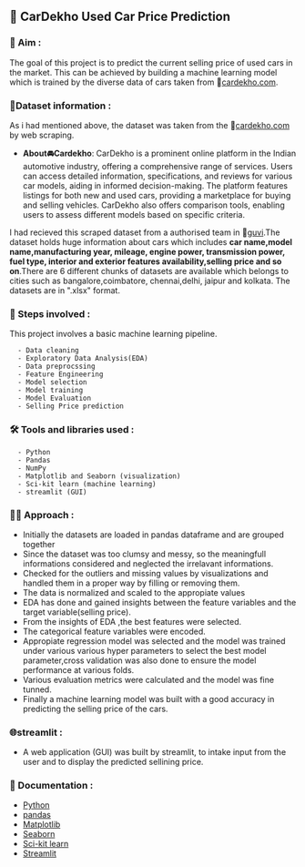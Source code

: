 
## 🚗 CarDekho Used Car Price Prediction

### 🎯 Aim :
   The goal of this  project is to predict the current selling price of used cars in the market. This can be achieved by  building a machine learning model which is trained by the diverse data of cars taken from 🔗[cardekho.com](https://www.cardekho.com/).

### 📄Dataset information :
 As i had mentioned above, the dataset was taken from the 🔗[cardekho.com](https://www.cardekho.com/) by web scraping.
 - __About🚘Cardekho__:
            CarDekho is a prominent online platform in the Indian automotive industry, offering a comprehensive range of services. Users can access detailed information, specifications, and reviews for various car models, aiding in informed decision-making. The platform features listings for both new and used cars, providing a marketplace for buying and selling vehicles. CarDekho also offers comparison tools, enabling users to assess different models based on specific criteria.
 
 I had recieved this scraped dataset from a authorised team in 🔗[guvi](https://www.guvi.in/).The dataset holds huge information about cars which includes **car name,model name,manufacturing year, mileage, engine power, transmission power, fuel type, interior and exterior features availability,selling price  and so on**.There are 6 different chunks of datasets are available which belongs to cities such as bangalore,coimbatore, chennai,delhi, jaipur and kolkata. The datasets are in ".xlsx" format.
### 🐾 Steps involved :
This project involves a basic machine learning pipeline.

      - Data cleaning
      - Exploratory Data Analysis(EDA)
      - Data preprocssing
      - Feature Engineering
      - Model selection 
      - Model training
      - Model Evaluation
      - Selling Price prediction
### 🛠️ Tools and libraries used :
      - Python
      - Pandas
      - NumPy
      - Matplotlib and Seaborn (visualization)
      - Sci-kit learn (machine learning)
      - streamlit (GUI)
### 👨‍💻 Approach :
  - Initially the  datasets are loaded in pandas dataframe and are grouped together
  - Since the dataset was too clumsy and messy, so the meaningfull informations considered and neglected the irrelavant informations.
  - Checked for the outliers and missing values by visualizations and handled them in a proper way by filling or removing them.
  - The data is normalized and scaled to the appropiate values
  - EDA has done and gained insights between the feature variables and the target variable(selling price).
  - From the insights of EDA ,the best features were selected.
  - The categorical feature variables were encoded.
  - Appropiate regression model was selected and the model was trained under various various hyper parameters to select the best model parameter,cross validation was also done to ensure the model performance at various folds.
  - Various evaluation metrics were calculated and the model was fine tunned.
  - Finally a machine learning model was built with a good accuracy in predicting the selling price of the cars.
### 🌐streamlit :
 - A web application (GUI) was built by streamlit, to intake input from the user and to display the predicted sellining price.





### 📰 Documentation :

- [Python](https://docs.python.org/3/)
- [pandas](https://pandas.pydata.org/docs/)
- [Matplotlib](https://matplotlib.org/stable/index.html)
- [Seaborn](https://seaborn.pydata.org/)
- [Sci-kit learn](https://scikit-learn.org/stable/)
- [Streamlit](https://docs.streamlit.io/)

